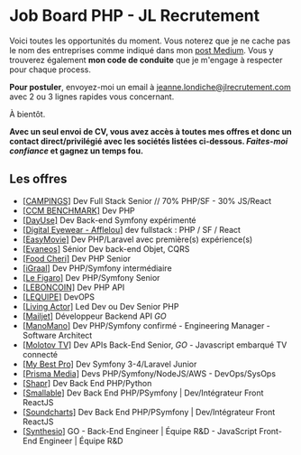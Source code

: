 # Job Board PHP - JL Recrutement

Voici toutes les opportunités du moment. Vous noterez que je ne cache pas le nom des entreprises comme indiqué dans mon <a href="https://medium.com/@jlondiche/jarr%C3%AAte-le-recrutement-propri%C3%A9taire-je-d%C3%A9marre-l-open-source-6e33463aec9">post Medium</a>. Vous y trouverez également **mon code de conduite** que je m'engage à respecter pour chaque process.

**Pour postuler**, envoyez-moi un email à <a href="mailto:jeanne.londiche@jlrecrutement.com">jeanne.londiche@jlrecrutement.com</a> avec 2 ou 3 lignes rapides vous concernant.

À bientôt.

**Avec un seul envoi de CV, vous avez accès à toutes mes offres et donc un contact direct/privilégié avec les sociétés listées ci-dessous. _Faites-moi confiance_ et gagnez un temps fou.**

## Les offres

- <a href="https://github.com/jlondiche/job-board-php/blob/master/CAMPINGS.md">[CAMPINGS]</a> Dev Full Stack Senior // 70% PHP/SF - 30% JS/React
- <a href="https://github.com/jlondiche/job-board-php/blob/master/CCM%BENCHMARK.md">[CCM BENCHMARK]</a> Dev PHP
- <a href="https://github.com/jlondiche/job-board-php/blob/master/DAYUSE.md">[DayUse]</a> Dev Back-end Symfony expérimenté
- <a href="https://github.com/jlondiche/job-board-php/blob/master/DIGITAL%20EYEWEAR%20-%20AFFLELOU.md">[Digital Eyewear - Afflelou]</a> dev fullstack : PHP / SF / React
- <a href="https://github.com/jlondiche/job-board-php/blob/master/EASYMOVIE.md">[EasyMovie]</a> Dev PHP/Laravel avec première(s) expérience(s)
- <a href="https://github.com/jlondiche/job-board-php/blob/master/EVANEOS.md">[Evaneos]</a> Sénior Dev back-end Objet, CQRS
- <a href="https://github.com/jlondiche/job-board-php/blob/master/FOODCHERI.md">[Food Cheri]</a> Dev PHP Senior
- <a href="https://github.com/jlondiche/job-board-php/blob/master/IGRAAL.md">[iGraal]</a> Dev PHP/Symfony intermédiaire
- <a href="https://github.com/jlondiche/job-board-php/blob/master/LE%20FIGARO.md">[Le Figaro]</a> Dev PHP/Symfony Senior
- <a href="https://github.com/jlondiche/job-board-php/blob/master/LEBONCOIN.md">[LEBONCOIN]</a> Dev PHP API
- <a href="https://github.com/jlondiche/job-board-php/blob/master/LEQUIPE.md">[LEQUIPE]</a> DevOPS
- <a href="https://github.com/jlondiche/job-board-php/blob/master/LIVING%20ACTOR.md">[Living Actor]</a> Led Dev ou Dev Senior PHP
- <a href="https://github.com/jlondiche/job-board-php/blob/master/MAILJET.md">[Mailjet]</a> Développeur Backend API *GO*
- <a href="https://github.com/jlondiche/job-board-php/blob/master/MANOMANO.md">[ManoMano]</a> Dev PHP/Symfony confirmé - Engineering Manager - Software Architect
- <a href="https://github.com/jlondiche/job-board-php/blob/master/MOLOTOV%20TV.md">[Molotov TV]</a> Dev APIs Back-End Senior, *GO* - Javascript embarqué TV connecté
- <a href="https://github.com/jlondiche/job-board-php/blob/master/MYBESTPRO.md">[My Best Pro]</a> Dev Symfony 3-4/Laravel Junior
- <a href="https://github.com/jlondiche/job-board-php/blob/master/PRISMAMEDIA.md">[Prisma Media]</a> Devs PHP/Symfony/NodeJS/AWS - DevOps/SysOps
- <a href="https://github.com/jlondiche/job-board-php/blob/master/Shapr.md">[Shapr]</a> Dev Back End PHP/Python
- <a href="https://github.com/jlondiche/job-board-php/blob/master/SMALLABLE.md">[Smallable]</a> Dev Back End PHP/PSymfony | Dev/Intégrateur Front ReactJS
- <a href="https://github.com/jlondiche/job-board-php/blob/master/SOUNDCHARTS.md">[Soundcharts]</a> Dev Back End PHP/PSymfony | Dev/Intégrateur Front ReactJS
- <a href="https://github.com/jlondiche/job-board-php/blob/master/SYNTHESIO.md">[Synthesio]</a> GO - Back-End Engineer | Équipe R&D - JavaScript Front-End Engineer | Équipe R&D

